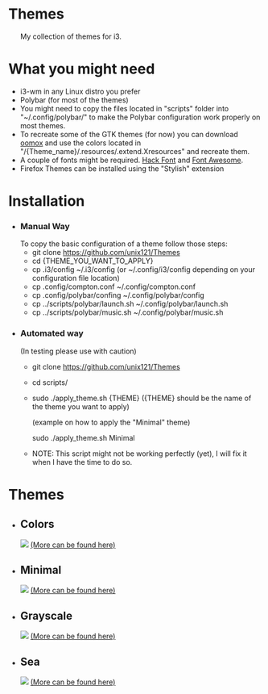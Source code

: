 <h1>Themes</h1>
<ul>
My collection of themes for i3. 
</ul>
<h1>What you might need</h1>

- i3-wm in any Linux distro you prefer
- Polybar (for most of the themes)
- You might need to copy the files located in "scripts" folder into "~/.config/polybar/"
  to make the Polybar configuration work properly on most themes.
- To recreate some of the GTK themes (for now) you can download <a href="https://github.com/actionless/oomox">oomox</a> and use the 
  colors located in "/{Theme_name}/.resources/.extend.Xresources" and recreate them.
- A couple of fonts might be required. <a href="https://github.com/chrissimpkins/Hack">Hack Font</a> and <a href="http://fontawesome.io/">Font Awesome</a>.
- Firefox Themes can be installed using the "Stylish" extension

<h1>Installation</h1> 

- <h3>Manual Way</h3> To copy the basic configuration of a theme follow those steps:

  - git clone https://github.com/unix121/Themes
  - cd {THEME_YOU_WANT_TO_APPLY}
  - cp .i3/config ~/.i3/config (or ~/.config/i3/config depending on your configuration file location)
  - cp .config/compton.conf ~/.config/compton.conf
  - cp .config/polybar/confing ~/.config/polybar/config
  - cp ../scripts/polybar/launch.sh ~/.config/polybar/launch.sh
  - cp ../scripts/polybar/music.sh ~/.config/polybar/music.sh
- <h3>Automated way</h3> (In testing please use with caution)
  
  - git clone https://github.com/unix121/Themes
  - cd scripts/
  - sudo ./apply_theme.sh {THEME} ({THEME} should be the name of the theme you want to apply)
  
    (example on how to apply the "Minimal" theme)
    
    sudo ./apply_theme.sh Minimal
  - NOTE: This script might not be working perfectly (yet), I will fix it when I have the time to do so.

<h1>Themes</h1>

<ul>
  <li><h2>Colors</h2>
    <img src="http://i.imgur.com/ZUEzkiT.png">
    <a href="http://imgur.com/a/ub0Jl">(More can be found here)</a></li>
  <li><h2>Minimal</h2>
    <img src="http://i.imgur.com/aaosiZ2.png">
    <a href="http://imgur.com/gallery/bZHDF">(More can be found here)</a></li>
  <li><h2>Grayscale</h2>
    <img src="http://i.imgur.com/K0uT5ua.png">
    <a href="http://imgur.com/gallery/1TYFd">(More can be found here)</a></li>
  <li><h2>Sea</h2>
    <img src="http://i.imgur.com/yapFCCe.png">
    <a href="http://imgur.com/a/3BsTW">(More can be found here)</a></li>
</ul>

